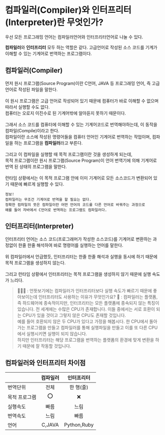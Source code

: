 # 컴파일러(Compiler)와 인터프리터(Interpreter)란 무엇인가?
우선 모든 프로그래밍 언어는 컴파일러언어와 인터프리터언어로 나눌 수 있다.

**컴파일러**와 **인터프리터** 모두 하는 역할은 같다.
고급언어로 작성된 소스 코드를 기계가 이해할 수 있는 기계어로 번역하는 프로그램이다.


## 컴파일러(Compiler)
먼저 원시 프로그램(Source Program)이란 C언어, JAVA 등 프로그래밍 언어, 즉 고급 언어로 작성된 파일을 말한다.<br>
<br>
이 원시 프로그램은 고급 언어로 작성되어 있기 때문에 컴퓨터가 바로 이해할 수 없으며 따라서 실행할 수도 없다.<br>
컴퓨터는 오로지 이진수로 된 기계어밖에 알아듣지 못하기 때문이다.<br>
<br>
그래서 소스 코드를 컴퓨터에 이해할 수 있는 기계어코드로 번역해야하는데, 이 동작을 컴파일(Compile)이라고 한다.<br>
컴파일이란 소스에 작성된 명령어들을 컴퓨터 언어인 기계어로 번역하는 작업이며, 컴파일을 하는 프로그램을 **컴파일러**라고 부른다.<br>
<br>
그리고 이 컴파일을 실행할 때 목적 프로그램이란 것을 생성하게 되는데,<br>
목적 프로그램이란 원시 프로그램(Source Program)이 언어 번역기에 의해 기계어로 번역 된 상태의 프로그램을 말한다.<br>
<br>
런타임 상황에서는 이 목적 프로그램 안에 이미 기계어로 모든 소스코드가 변환되어 있기 때문에 빠르게 실행할 수 있다.
```
정보!
컴파일러는 무조건 기계어로 번역을 할 필요는 없다.
정확한 컴파일의 뜻은 컴파일이란 어떤 언어의 코드를 다른 언어로 바꿔주는 과정으로
예를 들어 자바에서 C언어로 번역하는 프로그램도 컴파일러다.
```


## 인터프리터(Interpreter)
인터프리터 언어는 소스 코드(프로그래머가 작성한 소스코드)를 기계어로 변환하는 과정없이 한줄 한줄 해석하여 바로 명령어를 실행하는 언어를 말한다.<br>
<br>
위 컴파일러에서 언급했듯, 인터프리터는 한줄 한줄 해석과 실행을 동시에 하기 때문에 목적 프로그램을 생성하지 않는다.<br>
<br>
그리고 런타임 상황에서 인터프리터는 목적 프로그램을 생성하지 않기 때문에 실행 속도가 느리다.

> 🙋🏻‍♂️ : 언뜻보기에는 컴파일러가 인터프리터보다 실행 속도가 빠르기 때문에 좋아보이는데 인터프리터도 사용하는 이유가 무엇인가요?
> 🧠 : 컴파일러는 플랫폼, 즉 하드웨어에 종속적이지만, 인터프리터는 모든 플랫폼에 종속되지 않는 특징이 있습니다.
> 전 세계에는 수많은 CPU가 존재합니다.
> 이들 중에서는 서로 호환이 되는 CPU가 있을 것이고 그렇지 않은 CPU도 존재할 것입니다.<br>
> 예를 들어 호환되지 않은 두 CPU가 있다고 가정을 해봅시다.
> 한 CPU에서 돌아가는 프로그램을 만들고 컴파일러를 통해 실행파일을 만들고 이를 또 다른 CPU에서 실행시키면 실행이 되지 않습니다.<br>
> 하지만 인터프리터는 해당 프로그램을 번역하는 플랫폼의 환경에 맞게 변환을 하기 때문에 잘 작동할 것입니다.

## 컴파일러와 인터프리터 차이점

||컴파일러|인터프리터|
|-----|:-----:|:-----:|
|번역단위|전체|한 행(줄)|
|목적 프로그램|⭕️|❌|
|실행속도|빠름|느림|
|번역속도|느림|빠름|
|언어|C,JAVA|Python,Ruby|